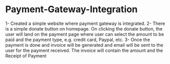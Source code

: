 # Payment-Gateway-Integration
1- Created a simple website where payment gateway is integrated. 2- There is a simple donate button on homepage. On clicking the donate button, the user will land on the payment page where user can select the amount to be paid and the payment type, e.g. credit card, Paypal, etc. 3- Once the payment is done and invoice will be generated and email will be sent to the user for the payment received. The invoice will contain the amount and the Receipt of Payment
